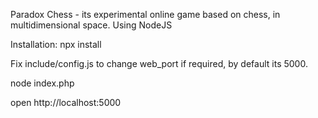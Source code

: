 Paradox Chess - its experimental online game based on chess, in multidimensional space.
Using NodeJS

Installation:
npx install

Fix include/config.js to change web_port if required, by default its 5000.

node index.php

open http://localhost:5000
